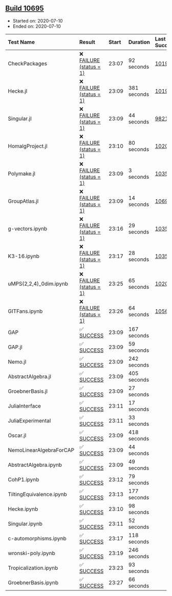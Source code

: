## [Build 10695](https://oscarci.mathematik.uni-kl.de/job/oscar/10695/)

* Started on: 2020-07-10
* Ended on: 2020-07-10

| Test Name    | Result | Start | Duration | Last Success | First Failure |
|:-------------|:-------|:------|:---------|:-------------|:--------------|
| CheckPackages | ❌ [FAILURE (status = 1)](https://oscarci.mathematik.uni-kl.de/job/oscar/10695/artifact/logs/build-10695/CheckPackages.log) | 23:07 | 92 seconds | [10197](https://oscarci.mathematik.uni-kl.de/job/oscar/10197/) | [10198](https://oscarci.mathematik.uni-kl.de/job/oscar/10198/) |
| Hecke.jl | ❌ [FAILURE (status = 1)](https://oscarci.mathematik.uni-kl.de/job/oscar/10695/artifact/logs/build-10695/Hecke.jl.log) | 23:09 | 381 seconds | [10197](https://oscarci.mathematik.uni-kl.de/job/oscar/10197/) | [10198](https://oscarci.mathematik.uni-kl.de/job/oscar/10198/) |
| Singular.jl | ❌ [FAILURE (status = 1)](https://oscarci.mathematik.uni-kl.de/job/oscar/10695/artifact/logs/build-10695/Singular.jl.log) | 23:09 | 44 seconds | [9821](https://oscarci.mathematik.uni-kl.de/job/oscar/9821/) | [9822](https://oscarci.mathematik.uni-kl.de/job/oscar/9822/) |
| HomalgProject.jl | ❌ [FAILURE (status = 1)](https://oscarci.mathematik.uni-kl.de/job/oscar/10695/artifact/logs/build-10695/HomalgProject.jl.log) | 23:10 | 80 seconds | [10209](https://oscarci.mathematik.uni-kl.de/job/oscar/10209/) | [10210](https://oscarci.mathematik.uni-kl.de/job/oscar/10210/) |
| Polymake.jl | ❌ [FAILURE (status = 1)](https://oscarci.mathematik.uni-kl.de/job/oscar/10695/artifact/logs/build-10695/Polymake.jl.log) | 23:09 | 3 seconds | [10356](https://oscarci.mathematik.uni-kl.de/job/oscar/10356/) | [10357](https://oscarci.mathematik.uni-kl.de/job/oscar/10357/) |
| GroupAtlas.jl | ❌ [FAILURE (status = 1)](https://oscarci.mathematik.uni-kl.de/job/oscar/10695/artifact/logs/build-10695/GroupAtlas.jl.log) | 23:09 | 14 seconds | [10694](https://oscarci.mathematik.uni-kl.de/job/oscar/10694/) | [10695](https://oscarci.mathematik.uni-kl.de/job/oscar/10695/) |
| g-vectors.ipynb | ❌ [FAILURE (status = 1)](https://oscarci.mathematik.uni-kl.de/job/oscar/10695/artifact/logs/build-10695/g-vectors.ipynb.log) | 23:16 | 29 seconds | [10356](https://oscarci.mathematik.uni-kl.de/job/oscar/10356/) | [10357](https://oscarci.mathematik.uni-kl.de/job/oscar/10357/) |
| K3-16.ipynb | ❌ [FAILURE (status = 1)](https://oscarci.mathematik.uni-kl.de/job/oscar/10695/artifact/logs/build-10695/K3-16.ipynb.log) | 23:17 | 28 seconds | [10356](https://oscarci.mathematik.uni-kl.de/job/oscar/10356/) | [10357](https://oscarci.mathematik.uni-kl.de/job/oscar/10357/) |
| uMPS(2,2,4)_0dim.ipynb | ❌ [FAILURE (status = 1)](https://oscarci.mathematik.uni-kl.de/job/oscar/10695/artifact/logs/build-10695/uMPS-2-2-4-_0dim.ipynb.log) | 23:25 | 65 seconds | [10209](https://oscarci.mathematik.uni-kl.de/job/oscar/10209/) | [10210](https://oscarci.mathematik.uni-kl.de/job/oscar/10210/) |
| GITFans.ipynb | ❌ [FAILURE (status = 1)](https://oscarci.mathematik.uni-kl.de/job/oscar/10695/artifact/logs/build-10695/GITFans.ipynb.log) | 23:26 | 64 seconds | [10566](https://oscarci.mathematik.uni-kl.de/job/oscar/10566/) | [10567](https://oscarci.mathematik.uni-kl.de/job/oscar/10567/) |
| GAP | ✅ [SUCCESS](https://oscarci.mathematik.uni-kl.de/job/oscar/10695/artifact/logs/build-10695/GAP.log) | 23:09 | 167 seconds |  |  |
| GAP.jl | ✅ [SUCCESS](https://oscarci.mathematik.uni-kl.de/job/oscar/10695/artifact/logs/build-10695/GAP.jl.log) | 23:09 | 59 seconds |  |  |
| Nemo.jl | ✅ [SUCCESS](https://oscarci.mathematik.uni-kl.de/job/oscar/10695/artifact/logs/build-10695/Nemo.jl.log) | 23:09 | 242 seconds |  |  |
| AbstractAlgebra.jl | ✅ [SUCCESS](https://oscarci.mathematik.uni-kl.de/job/oscar/10695/artifact/logs/build-10695/AbstractAlgebra.jl.log) | 23:09 | 405 seconds |  |  |
| GroebnerBasis.jl | ✅ [SUCCESS](https://oscarci.mathematik.uni-kl.de/job/oscar/10695/artifact/logs/build-10695/GroebnerBasis.jl.log) | 23:09 | 27 seconds |  |  |
| JuliaInterface | ✅ [SUCCESS](https://oscarci.mathematik.uni-kl.de/job/oscar/10695/artifact/logs/build-10695/JuliaInterface.log) | 23:11 | 17 seconds |  |  |
| JuliaExperimental | ✅ [SUCCESS](https://oscarci.mathematik.uni-kl.de/job/oscar/10695/artifact/logs/build-10695/JuliaExperimental.log) | 23:11 | 33 seconds |  |  |
| Oscar.jl | ✅ [SUCCESS](https://oscarci.mathematik.uni-kl.de/job/oscar/10695/artifact/logs/build-10695/Oscar.jl.log) | 23:09 | 418 seconds |  |  |
| NemoLinearAlgebraForCAP | ✅ [SUCCESS](https://oscarci.mathematik.uni-kl.de/job/oscar/10695/artifact/logs/build-10695/NemoLinearAlgebraForCAP.log) | 23:09 | 44 seconds |  |  |
| AbstractAlgebra.ipynb | ✅ [SUCCESS](https://oscarci.mathematik.uni-kl.de/job/oscar/10695/artifact/logs/build-10695/AbstractAlgebra.ipynb.log) | 23:09 | 49 seconds |  |  |
| CohP1.ipynb | ✅ [SUCCESS](https://oscarci.mathematik.uni-kl.de/job/oscar/10695/artifact/logs/build-10695/CohP1.ipynb.log) | 23:12 | 79 seconds |  |  |
| TiltingEquivalence.ipynb | ✅ [SUCCESS](https://oscarci.mathematik.uni-kl.de/job/oscar/10695/artifact/logs/build-10695/TiltingEquivalence.ipynb.log) | 23:13 | 177 seconds |  |  |
| Hecke.ipynb | ✅ [SUCCESS](https://oscarci.mathematik.uni-kl.de/job/oscar/10695/artifact/logs/build-10695/Hecke.ipynb.log) | 23:10 | 98 seconds |  |  |
| Singular.ipynb | ✅ [SUCCESS](https://oscarci.mathematik.uni-kl.de/job/oscar/10695/artifact/logs/build-10695/Singular.ipynb.log) | 23:11 | 52 seconds |  |  |
| c-automorphisms.ipynb | ✅ [SUCCESS](https://oscarci.mathematik.uni-kl.de/job/oscar/10695/artifact/logs/build-10695/c-automorphisms.ipynb.log) | 23:17 | 118 seconds |  |  |
| wronski-poly.ipynb | ✅ [SUCCESS](https://oscarci.mathematik.uni-kl.de/job/oscar/10695/artifact/logs/build-10695/wronski-poly.ipynb.log) | 23:19 | 246 seconds |  |  |
| Tropicalization.ipynb | ✅ [SUCCESS](https://oscarci.mathematik.uni-kl.de/job/oscar/10695/artifact/logs/build-10695/Tropicalization.ipynb.log) | 23:23 | 93 seconds |  |  |
| GroebnerBasis.ipynb | ✅ [SUCCESS](https://oscarci.mathematik.uni-kl.de/job/oscar/10695/artifact/logs/build-10695/GroebnerBasis.ipynb.log) | 23:27 | 66 seconds |  |  |
